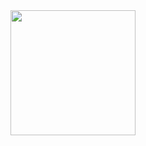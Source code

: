 <div id="header" align="center">
  <img src="https://media.giphy.com/media/4H3Ii5eLChYul9p7NL/giphy-downsized-large.gif" width="200"/>
</div>
